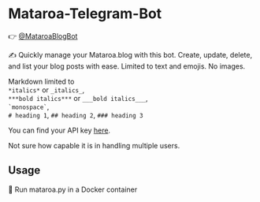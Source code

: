 # Mataroa-Telegram-Bot

👉 [@MataroaBlogBot](https://t.me/MataroaBlogBot)

✍️ Quickly manage your Mataroa.blog with this bot. Create, update, delete, and list your blog posts with ease. Limited to text and emojis. No images.

Markdown limited to  
`*italics*` or `_italics_`,  
`***bold italics***` or `___bold italics___`,  
`` `monospace` ``,  
`# heading 1`, `## heading 2`, `### heading 3`

You can find your API key [here](https://mataroa.blog/api/docs/).

Not sure how capable it is in handling multiple users.

## Usage
🏃 Run mataroa.py in a Docker container
